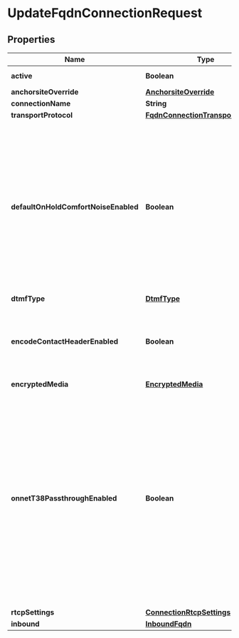 

# UpdateFqdnConnectionRequest

## Properties

Name | Type | Description | Notes
------------ | ------------- | ------------- | -------------
**active** | **Boolean** | Defaults to true |  [optional]
**anchorsiteOverride** | [**AnchorsiteOverride**](AnchorsiteOverride.md) |  |  [optional]
**connectionName** | **String** |  |  [optional]
**transportProtocol** | [**FqdnConnectionTransportProtocol**](FqdnConnectionTransportProtocol.md) |  |  [optional]
**defaultOnHoldComfortNoiseEnabled** | **Boolean** | When enabled, Telnyx will generate comfort noise when you place the call on hold. If disabled, you will need to generate comfort noise or on hold music to avoid RTP timeout. |  [optional]
**dtmfType** | [**DtmfType**](DtmfType.md) |  |  [optional]
**encodeContactHeaderEnabled** | **Boolean** | Encode the SIP contact header sent by Telnyx to avoid issues for NAT or ALG scenarios. |  [optional]
**encryptedMedia** | [**EncryptedMedia**](EncryptedMedia.md) |  |  [optional]
**onnetT38PassthroughEnabled** | **Boolean** | Enable on-net T38 if you prefer that the sender and receiver negotiate T38 directly when both are on the Telnyx network. If this is disabled, Telnyx will be able to use T38 on just one leg of the call according to each leg&#39;s settings. |  [optional]
**rtcpSettings** | [**ConnectionRtcpSettings**](ConnectionRtcpSettings.md) |  |  [optional]
**inbound** | [**InboundFqdn**](InboundFqdn.md) |  |  [optional]



